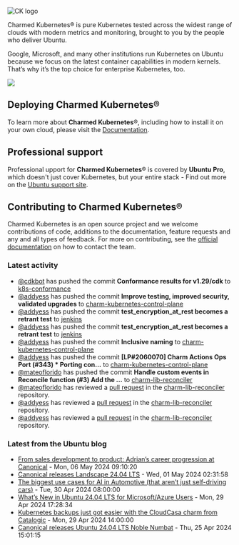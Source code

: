 ![CK logo](https://assets.ubuntu.com/v1/451d4cf4-Charmed+Kubernetes_RGB_onWhite_2022.svg)

Charmed Kubernetes® is pure Kubernetes tested across the widest range of clouds with modern metrics and monitoring, brought to you by the people who deliver Ubuntu.

Google, Microsoft, and many other institutions run Kubernetes on Ubuntu because we focus on the latest container capabilities in modern kernels. That’s why it’s the top choice for enterprise Kubernetes, too.

![](https://assets.ubuntu.com/v1/843c77b6-juju-at-a-glace.svg)

## Deploying Charmed Kubernetes®

To learn more about **Charmed Kubernetes**®, including how to install it on your own cloud, please visit the [Documentation][docs].

## Professional support

Professional upport for **Charmed Kubernetes**® is covered by **Ubuntu Pro**, which doesn't just cover Kubernetes, but your entire stack - Find out more on the [Ubuntu support site](https://ubuntu.com/support).

## Contributing to Charmed Kubernetes®

Charmed Kubernetes is an open source project and we welcome contributions of code, additions to the documentation, feature requests and any and all types of feedback. For more on contributing, see the [official documentation][get-in-touch] on how to contact the team.

<!-- LINKS -->
[docs]: https://ubuntu.com/kubernetes/docs
[get-in-touch]: https://ubuntu.com/kubernetes/docs/get-in-touch

### Latest activity

<!-- activity starts -->
 - [@cdkbot](https://github.com/cdkbot) has pushed the commit **Conformance results for v1.29/cdk** to [k8s-conformance](https://github.com/charmed-kubernetes/k8s-conformance)
 - [@addyess](https://github.com/addyess) has pushed the commit **Improve testing, improved security, validated upgrades** to [charm-kubernetes-control-plane](https://github.com/charmed-kubernetes/charm-kubernetes-control-plane)
 - [@addyess](https://github.com/addyess) has pushed the commit **test_encryption_at_rest becomes a retrant test** to [jenkins](https://github.com/charmed-kubernetes/jenkins)
 - [@addyess](https://github.com/addyess) has pushed the commit **test_encryption_at_rest becomes a retrant test** to [jenkins](https://github.com/charmed-kubernetes/jenkins)
 - [@addyess](https://github.com/addyess) has pushed the commit **Inclusive naming** to [charm-kubernetes-control-plane](https://github.com/charmed-kubernetes/charm-kubernetes-control-plane)
 - [@addyess](https://github.com/addyess) has pushed the commit **[LP#2060070] Charm Actions Ops Port (#343)  * Porting con...** to [charm-kubernetes-control-plane](https://github.com/charmed-kubernetes/charm-kubernetes-control-plane)
 - [@mateoflorido](https://github.com/mateoflorido) has pushed the commit **Handle custom events in Reconcile function (#3)  Add the ...** to [charm-lib-reconciler](https://github.com/charmed-kubernetes/charm-lib-reconciler)
 - [@mateoflorido](https://github.com/mateoflorido) has reviewed a [pull request](https://github.com/charmed-kubernetes/charm-lib-reconciler/pull/3) in the [charm-lib-reconciler](https://github.com/charmed-kubernetes/charm-lib-reconciler) repository.
 - [@addyess](https://github.com/addyess) has reviewed a [pull request](https://github.com/charmed-kubernetes/charm-lib-reconciler/pull/3) in the [charm-lib-reconciler](https://github.com/charmed-kubernetes/charm-lib-reconciler) repository.
 - [@addyess](https://github.com/addyess) has reviewed a [pull request](https://github.com/charmed-kubernetes/charm-lib-reconciler/pull/3) in the [charm-lib-reconciler](https://github.com/charmed-kubernetes/charm-lib-reconciler) repository.
<!-- activity ends -->

<!-- roadmap starts -->

<!-- roadmap ends -->

### Latest from the Ubuntu blog

<!-- blog starts -->
* [From sales development to product: Adrian&#8217;s career progression at Canonical](https://ubuntu.com//blog/from-sales-development-to-product-adrians-career-progression-at-canonical) - Mon, 06 May 2024 09:10:20 
* [Canonical releases Landscape 24.04 LTS](https://ubuntu.com//blog/canonical-releases-landscape-24-04-lts) - Wed, 01 May 2024 02:31:58 
* [The biggest use cases for AI in Automotive (that aren&#8217;t just self-driving cars)](https://ubuntu.com//blog/the-biggest-use-cases-for-ai-in-automotive-that-arent-just-self-driving-cars) - Tue, 30 Apr 2024 08:00:00 
* [What’s New in Ubuntu 24.04 LTS for Microsoft/Azure Users](https://ubuntu.com//blog/ubuntu-24-04-lts-azure-optimized) - Mon, 29 Apr 2024 17:28:34 
* [Kubernetes backups just got easier with the CloudCasa charm from Catalogic](https://ubuntu.com//blog/easier-k8s-backups-with-charmed-cloudcasa) - Mon, 29 Apr 2024 14:00:00 
* [Canonical releases Ubuntu 24.04 LTS Noble Numbat](https://ubuntu.com//blog/canonical-releases-ubuntu-24-04-noble-numbat) - Thu, 25 Apr 2024 15:01:15 
<!-- blog ends -->
